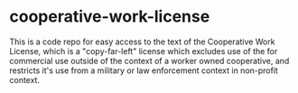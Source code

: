 # cooperative-work-license
This is a code repo for easy access to the text of the Cooperative Work License, which is a "copy-far-left" license which excludes use of the for commercial use outside of the context of a worker owned cooperative, and restricts it's use from a military or law enforcement context in non-profit context. 
